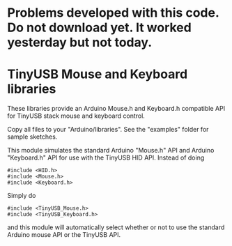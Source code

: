 ﻿# Problems developed with this code. Do not download yet. It worked yesterday but not today.
# TinyUSB Mouse and Keyboard libraries 

These libraries provide an Arduino Mouse.h and Keyboard.h compatible API for TinyUSB stack mouse and keyboard control.

Copy all files to your "Arduino/libraries". See the "examples" folder for sample sketches.

This module simulates the standard Arduino "Mouse.h" API and Arduino "Keyboard.h" API for use with the TinyUSB HID API. Instead of doing

    #include <HID.h>
    #include <Mouse.h>
    #include <Keyboard.h>

Simply do

    #include <TinyUSB_Mouse.h>
	#include <TinyUSB_Keyboard.h>
 
and this module will automatically select whether or not to use the standard Arduino mouse API or the TinyUSB API.

